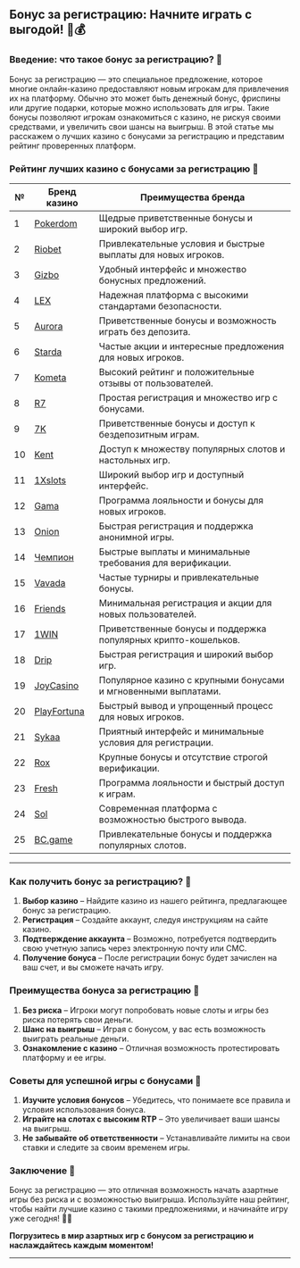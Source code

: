 ## Бонус за регистрацию: Начните играть с выгодой! 🎁💰

### Введение: что такое бонус за регистрацию? 🎯

Бонус за регистрацию — это специальное предложение, которое многие онлайн-казино предоставляют новым игрокам для привлечения их на платформу. Обычно это может быть денежный бонус, фриспины или другие подарки, которые можно использовать для игры. Такие бонусы позволяют игрокам ознакомиться с казино, не рискуя своими средствами, и увеличить свои шансы на выигрыш. В этой статье мы расскажем о лучших казино с бонусами за регистрацию и представим рейтинг проверенных платформ.

### Рейтинг лучших казино с бонусами за регистрацию 🏅

| №  | Бренд казино  | Преимущества бренда                                            |
|----|---------------|---------------------------------------------------------------|
| 1  | [Pokerdom](https://brandplay.link/4k77v2yx) | Щедрые приветственные бонусы и широкий выбор игр.          |
| 2  | [Riobet](https://brandplay.link/7xBLTPyj) | Привлекательные условия и быстрые выплаты для новых игроков.  |
| 3  | [Gizbo](https://brandplay.link/bprXw4YV) | Удобный интерфейс и множество бонусных предложений.          |
| 4  | [LEX](https://brandplay.link/zW4hdDFV) | Надежная платформа с высокими стандартами безопасности.      |
| 5  | [Aurora](https://10trafic-stat2.com/click/668546556bcc6313411604bd/6766/13032/subaccount) | Приветственные бонусы и возможность играть без депозита.     |
| 6  | [Starda](https://brandplay.link/fB7xwRFL) | Частые акции и интересные предложения для новых игроков.      |
| 7  | [Kometa](https://brandplay.link/8ZymQJV8) | Высокий рейтинг и положительные отзывы от пользователей.      |
| 8  | [R7](https://brandplay.link/bMd3Yjsw) | Простая регистрация и множество игр с бонусами.              |
| 9  | [7K](https://brandplay.link/BvQyFShp) | Приветственные бонусы и доступ к бездепозитным играм.       |
| 10 | [Kent](https://brandplay.link/Fv2WP3js) | Доступ к множеству популярных слотов и настольных игр.       |
| 11 | [1Xslots](https://brandplay.link/hSB1khtr) | Широкий выбор игр и доступный интерфейс.                     |
| 12 | [Gama](https://brandplay.link/j6NMKsDz) | Программа лояльности и бонусы для новых игроков.              |
| 13 | [Onion](https://brandplay.link/zBGRVpQ9) | Быстрая регистрация и поддержка анонимной игры.              |
| 14 | [Чемпион](https://temon-gter.cfd/go/lRq?p80412p304504pcc44t17455) | Быстрые выплаты и минимальные требования для верификации.    |
| 15 | [Vavada](https://vavadapartner.pro/?promo=ea5c9275-6854-4505-94fc-95ab18221945-linkb2) | Частые турниры и привлекательные бонусы.                      |
| 16 | [Friends](https://gofriends.vc/linkb2) | Минимальная регистрация и акции для новых пользователей.      |
| 17 | [1WIN](https://brandplay.link/smXVpBbG) | Приветственные бонусы и поддержка популярных крипто-кошельков. |
| 18 | [Drip](https://drp-ircp01.com/c07e6a3db) | Быстрая регистрация и широкий выбор игр.                     |
| 19 | [JoyCasino](https://rpc30.call2me.pro/?/ru/registration?apkpop=0&partner=p24970p3291217pc98f) | Популярное казино с крупными бонусами и мгновенными выплатами. |
| 20 | [PlayFortuna](https://fortunapromo.net/alt/playfortuna/registration?0dc4a9362a71feb7e3f165fb8e766f70) | Быстрый вывод и упрощенный процесс для новых игроков.       |
| 21 | [Sykaa](https://s-two-way.com/?source=linkb2&pid=30697) | Приятный интерфейс и минимальные условия для регистрации.     |
| 22 | [Rox](https://rox-pvwfpjgcxe.com/cb1ee18a5) | Крупные бонусы и отсутствие строгой верификации.              |
| 23 | [Fresh](https://fresh-eumwkxwao.com/c3f7b485d) | Программа лояльности и быстрый доступ к играм.                |
| 24 | [Sol](https://sol-mmtdzfbaco.com/cb2415bca) | Современная платформа с возможностью быстрого вывода.         |
| 25 | [BC.game](https://partnerbcgame.com/dcc53d441) | Привлекательные бонусы и поддержка популярных слотов.         |

---

### Как получить бонус за регистрацию? 🎲

1. **Выбор казино** – Найдите казино из нашего рейтинга, предлагающее бонус за регистрацию.
2. **Регистрация** – Создайте аккаунт, следуя инструкциям на сайте казино.
3. **Подтверждение аккаунта** – Возможно, потребуется подтвердить свою учетную запись через электронную почту или СМС.
4. **Получение бонуса** – После регистрации бонус будет зачислен на ваш счет, и вы сможете начать игру.

### Преимущества бонуса за регистрацию 🎉

1. **Без риска** – Игроки могут попробовать новые слоты и игры без риска потерять свои деньги.
2. **Шанс на выигрыш** – Играя с бонусом, у вас есть возможность выиграть реальные деньги.
3. **Ознакомление с казино** – Отличная возможность протестировать платформу и ее игры.

### Советы для успешной игры с бонусами 🎯

1. **Изучите условия бонусов** – Убедитесь, что понимаете все правила и условия использования бонуса.
2. **Играйте на слотах с высоким RTP** – Это увеличивает ваши шансы на выигрыш.
3. **Не забывайте об ответственности** – Устанавливайте лимиты на свои ставки и следите за своим временем игры.

### Заключение 📝

Бонус за регистрацию — это отличная возможность начать азартные игры без риска и с возможностью выигрыша. Используйте наш рейтинг, чтобы найти лучшие казино с такими предложениями, и начинайте игру уже сегодня! 🎰💵

**Погрузитесь в мир азартных игр с бонусом за регистрацию и наслаждайтесь каждым моментом!**

---
